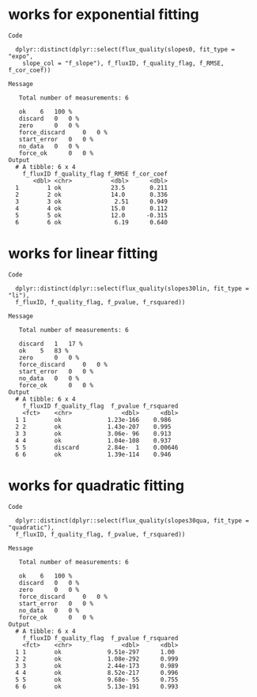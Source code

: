 # works for exponential fitting

    Code

      dplyr::distinct(dplyr::select(flux_quality(slopes0, fit_type = "expo",
        slope_col = "f_slope"), f_fluxID, f_quality_flag, f_RMSE, f_cor_coef))

    Message
      
       Total number of measurements: 6
      
       ok 	 6 	 100 %
       discard 	 0 	 0 %
       zero 	 0 	 0 %
       force_discard 	 0 	 0 %
       start_error 	 0 	 0 %
       no_data 	 0 	 0 %
       force_ok 	 0 	 0 %
    Output
      # A tibble: 6 x 4
        f_fluxID f_quality_flag f_RMSE f_cor_coef
           <dbl> <chr>           <dbl>      <dbl>
      1        1 ok              23.5       0.211
      2        2 ok              14.0       0.336
      3        3 ok               2.51      0.949
      4        4 ok              15.0       0.112
      5        5 ok              12.0      -0.315
      6        6 ok               6.19      0.640

# works for linear fitting

    Code

      dplyr::distinct(dplyr::select(flux_quality(slopes30lin, fit_type = "li"),
      f_fluxID, f_quality_flag, f_pvalue, f_rsquared))

    Message
      
       Total number of measurements: 6
      
       discard 	 1 	 17 %
       ok 	 5 	 83 %
       zero 	 0 	 0 %
       force_discard 	 0 	 0 %
       start_error 	 0 	 0 %
       no_data 	 0 	 0 %
       force_ok 	 0 	 0 %
    Output
      # A tibble: 6 x 4
        f_fluxID f_quality_flag  f_pvalue f_rsquared
        <fct>    <chr>              <dbl>      <dbl>
      1 1        ok             1.23e-166    0.986  
      2 2        ok             1.43e-207    0.995  
      3 3        ok             3.06e- 96    0.913  
      4 4        ok             1.04e-108    0.937  
      5 5        discard        2.84e-  1    0.00646
      6 6        ok             1.39e-114    0.946  

# works for quadratic fitting

    Code

      dplyr::distinct(dplyr::select(flux_quality(slopes30qua, fit_type = "quadratic"),
      f_fluxID, f_quality_flag, f_pvalue, f_rsquared))

    Message
      
       Total number of measurements: 6
      
       ok 	 6 	 100 %
       discard 	 0 	 0 %
       zero 	 0 	 0 %
       force_discard 	 0 	 0 %
       start_error 	 0 	 0 %
       no_data 	 0 	 0 %
       force_ok 	 0 	 0 %
    Output
      # A tibble: 6 x 4
        f_fluxID f_quality_flag  f_pvalue f_rsquared
        <fct>    <chr>              <dbl>      <dbl>
      1 1        ok             9.51e-297      1.00 
      2 2        ok             1.08e-292      0.999
      3 3        ok             2.44e-173      0.989
      4 4        ok             8.52e-217      0.996
      5 5        ok             9.68e- 55      0.755
      6 6        ok             5.13e-191      0.993

